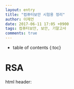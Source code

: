 ```yaml
---
layout: entry
title: "컴퓨터보안 시험용 정리"
author: 이제언
date: 2017-06-11 17:05 +0900
tags: 컴퓨터보안, 보안, 기말고사
comments: true
--- 
```


* table of contents
{:toc}

# RSA

html header: <script type="text/javascript"  src="http://cdn.mathjax.org/mathjax/latest/MathJax.js?config=TeX-AMS-MML_HTMLorMML">

* 수식으로 삽입하기:

\\( x(t)=\frac{-b\pm \sqrt{ {b}^{2}-4ac} }{2a} \\)

* 문단 안에 바로 수식 삽입하기:
\\({e}^{i\pi}+1=0\\)



</script> 

